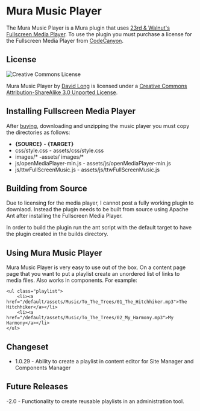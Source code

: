 # Mura Music Player

The Mura Music Player is a Mura plugin that uses [23rd & Walnut's Fullscreen Media Player](http://codecanyon.net/item/fullscreen-music-player/106710?ref=23andwalnut).  To use the plugin you must purchase a license for the Fullscreen Media Player from [CodeCanyon](http://codecanyon.net/item/fullscreen-music-player/106710?ref=23andwalnut).

## License
![Creative Commons License](http://i.creativecommons.org/l/by-sa/3.0/88x31.png)

Mura Music Player by [David Long](http://www.davejlong.com) is licensed under a [Creative Commons Attribution-ShareAlike 3.0 Unported License](http://creativecommons.org/licenses/by-sa/3.0/).

## Installing Fullscreen Media Player
After [buying](http://codecanyon.net/item/fullscreen-music-player/106710?ref=23andwalnut), downloading and unzipping the music player you must copy the directories as follows:

- **{SOURCE}** - **{TARGET}**
- css/style.css - assets/css/style.css
- images/\* -assets/ images/\*
- js/openMediaPlayer-min.js - assets/js/openMediaPlayer-min.js
- js/ttwFullScreenMusic.js - assets/js/ttwFullScreenMusic.js

## Building from Source
Due to licensing for the media player, I cannot post a fully working plugin to downlaod.  Instead the plugin needs to be built from source using Apache Ant after installing the Fullscreen Media Player.

In order to build the plugin run the ant script with the default target to have the plugin created in the builds directory.

## Using Mura Music Player
Mura Music Player is very easy to use out of the box.  On a content page page that you want to put a playlist create an unordered list of links to media files.  Also works in components.  For example:

	<ul class="playlist">
		<li><a href="/default/assets/Music/To_The_Trees/01_The_Hitchhiker.mp3">The Hitchhiker</a></li>
		<li><a href="/default/assets/Music/To_The_Trees/02_My_Harmony.mp3">My Harmony</a></li>
	</ul>

## Changeset

- 1.0.29 - Ability to create a playlist in content editor for Site Manager and Components Manager

## Future Releases

-2.0 - Functionality to create reusable playlists in an administration tool.

